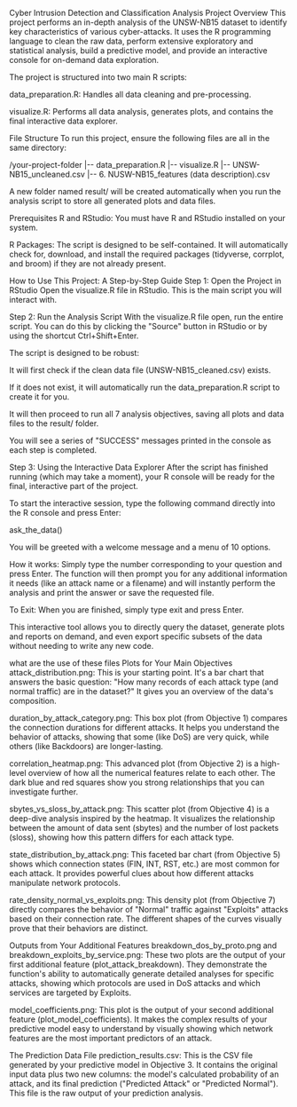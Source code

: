 Cyber Intrusion Detection and Classification Analysis
Project Overview
This project performs an in-depth analysis of the UNSW-NB15 dataset to identify key characteristics of various cyber-attacks. It uses the R programming language to clean the raw data, perform extensive exploratory and statistical analysis, build a predictive model, and provide an interactive console for on-demand data exploration.

The project is structured into two main R scripts:

data_preparation.R: Handles all data cleaning and pre-processing.

visualize.R: Performs all data analysis, generates plots, and contains the final interactive data explorer.

File Structure
To run this project, ensure the following files are all in the same directory:

/your-project-folder
|-- data_preparation.R
|-- visualize.R
|-- UNSW-NB15_uncleaned.csv
|-- 6. NUSW-NB15_features (data description).csv

A new folder named result/ will be created automatically when you run the analysis script to store all generated plots and data files.

Prerequisites
R and RStudio: You must have R and RStudio installed on your system.

R Packages: The script is designed to be self-contained. It will automatically check for, download, and install the required packages (tidyverse, corrplot, and broom) if they are not already present.

How to Use This Project: A Step-by-Step Guide
Step 1: Open the Project in RStudio
Open the visualize.R file in RStudio. This is the main script you will interact with.

Step 2: Run the Analysis Script
With the visualize.R file open, run the entire script. You can do this by clicking the "Source" button in RStudio or by using the shortcut Ctrl+Shift+Enter.

The script is designed to be robust:

It will first check if the clean data file (UNSW-NB15_cleaned.csv) exists.

If it does not exist, it will automatically run the data_preparation.R script to create it for you.

It will then proceed to run all 7 analysis objectives, saving all plots and data files to the result/ folder.

You will see a series of "SUCCESS" messages printed in the console as each step is completed.

Step 3: Using the Interactive Data Explorer
After the script has finished running (which may take a moment), your R console will be ready for the final, interactive part of the project.

To start the interactive session, type the following command directly into the R console and press Enter:

ask_the_data()

You will be greeted with a welcome message and a menu of 10 options.

How it works: Simply type the number corresponding to your question and press Enter. The function will then prompt you for any additional information it needs (like an attack name or a filename) and will instantly perform the analysis and print the answer or save the requested file.

To Exit: When you are finished, simply type exit and press Enter.

This interactive tool allows you to directly query the dataset, generate plots and reports on demand, and even export specific subsets of the data without needing to write any new code.


what are the use of these files
Plots for Your Main Objectives
attack_distribution.png:  This is your starting point. It's a bar chart that answers the basic question: "How many records of each attack type (and normal traffic) are in the dataset?" It gives you an overview of the data's composition.

duration_by_attack_category.png: This box plot (from Objective 1) compares the connection durations for different attacks. It helps you understand the behavior of attacks, showing that some (like DoS) are very quick, while others (like Backdoors) are longer-lasting.

correlation_heatmap.png:  This advanced plot (from Objective 2) is a high-level overview of how all the numerical features relate to each other. The dark blue and red squares show you strong relationships that you can investigate further.

sbytes_vs_sloss_by_attack.png: This scatter plot (from Objective 4) is a deep-dive analysis inspired by the heatmap. It visualizes the relationship between the amount of data sent (sbytes) and the number of lost packets (sloss), showing how this pattern differs for each attack type.

state_distribution_by_attack.png: This faceted bar chart (from Objective 5) shows which connection states (FIN, INT, RST, etc.) are most common for each attack. It provides powerful clues about how different attacks manipulate network protocols.

rate_density_normal_vs_exploits.png: This density plot (from Objective 7) directly compares the behavior of "Normal" traffic against "Exploits" attacks based on their connection rate. The different shapes of the curves visually prove that their behaviors are distinct.

Outputs from Your Additional Features
breakdown_dos_by_proto.png and breakdown_exploits_by_service.png: These two plots are the output of your first additional feature (plot_attack_breakdown). They demonstrate the function's ability to automatically generate detailed analyses for specific attacks, showing which protocols are used in DoS attacks and which services are targeted by Exploits.

model_coefficients.png:  This plot is the output of your second additional feature (plot_model_coefficients). It makes the complex results of your predictive model easy to understand by visually showing which network features are the most important predictors of an attack.

The Prediction Data File
prediction_results.csv: This is the CSV file generated by your predictive model in Objective 3. It contains the original input data plus two new columns: the model's calculated probability of an attack, and its final prediction ("Predicted Attack" or "Predicted Normal"). This file is the raw output of your prediction analysis.
